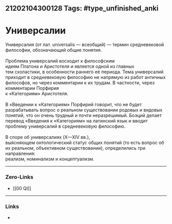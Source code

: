21202104300128
Tags: #type_unfinished_anki 
---
# Универсалии

Универсалия (от лат. universalis — всеобщий) — термин средневековой философии, обозначающий общие понятия.<br><br>Проблема универсалий восходит к философским идеям Платона и Аристотеля и является одной из главных тем схоластики, в особенности раннего её периода. Тема универсалий приходит в средневековую философию не напрямую из работ античных философов, но через комментарии к их трудам. В частности, через комментарии Порфирия <br>к «Категориям» Аристотеля.<br><br>В «Введении к «Категориям» Порфирий говорит, что не будет разрабатывать вопрос о реальном существовании родовых и видовых понятий, что он очень трудный и почти неразрешимый. Боэций делает перевод «Введения к «Категориям» на латинский язык и вводит проблему универсалий в средневековую философию.<br><br>В споре об универсалиях (X—XIV вв.), выясняющем онтологический статус общих понятий (то есть вопрос об их реальном, объективном существовании), определились три направления: <br>реализм, номинализм и концептуализм.

---
### Zero-Links
- [[00 QI]]
---
### Links
-